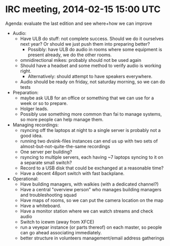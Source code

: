 IRC meeting, 2014-02-15 15:00 UTC
==============

Agenda: evaluate the last edition and see where+how we can improve

* Audio:
  - Have ULB do stuff: not complete success. Should we do it ourselves
    next year? Or should we just push them into preparing better?
    - Possibly: have ULB do audio in rooms where some equipment is
      present already, we do the other rooms.
  - omnidirectional mikes: probably should not be used again
  - Should have a headset and some method to verify audio is working right.
    - Alternatively: should attempt to have speakers everywhere.
  - Audio should be ready on friday, not saturday morning, so we can do
    tests
* Preparation:
  - maybe ask ULB for an office or something that we can use for a week
    or so to prepare.
  - Holger leads.
  - Possibly use something more common than fai to manage systems, so
    more people can help manage them.
* Managing recordings:
  - rsyncing off the laptops at night to a single server is probably not
    a good idea.
  - running two dvsink-files instances can end us up with two sets of
    almost-but-not-quite-the-same recordings
  - One server per building?
  - rsyncing to multiple servers, each having ~7 laptops syncing to it
    on a separate small switch?
  - Record to a USB disk that could be exchanged at a reasonable time?
  - Have a decent 48port switch with fast backplane.
* Operational:
  - Have building managers, with walkies (with a dedicated channel?)
  - Have a central "overview person" who manages building managers and
    troubleshooting squad
  - Have maps of rooms, so we can put the camera location on the map
  - Have a whiteboard.
  - Have a monitor station where we can watch streams and check audio
  - Switch to icewm (away from XFCE)
  - run a veyepar instance (or parts thereof) on each master, so people
    can go ahead associating immediately.
  - better structure in volunteers management/email address gatherings
